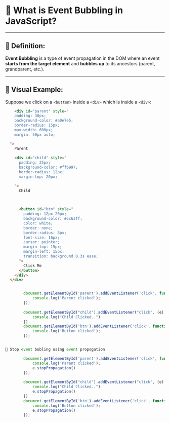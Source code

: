 # 🧠 What is Event Bubbling in JavaScript?

---

## 📖 Definition:

**Event Bubbling** is a type of event propagation in the DOM where an event **starts from the target element** and **bubbles up** to its ancestors (parent, grandparent, etc.).

---

## 🔄 Visual Example:

Suppose we click on a `<button>` inside a `<div>` which is inside a `<div>`:

```html
    <div id="parent" style="
    padding: 30px;
    background-color: #a0e7e5;
    border-radius: 15px;
    max-width: 600px;
    margin: 50px auto;

  ">
    Parent
  
    <div id="child" style="
      padding: 25px;
      background-color: #ffb997;
      border-radius: 12px;
      margin-top: 20px;

    ">
      Child
  

  
      <button id="btn" style="
        padding: 12px 20px;
        background-color: #6c63ff;
        color: white;
        border: none;
        border-radius: 8px;
        font-size: 16px;
        cursor: pointer;
        margin-top: 15px;
        margin-left: 15px;
        transition: background 0.3s ease;
      ">
        Click Me
      </button>
    </div>
  </div>

```


```js

        document.getElementById('parent').addEventListener('click', function (e) {
            console.log('Parent clicked');
        });
        
        document.getElementById("child").addEventListener("click", (e) => {
            console.log("Child Clicked..")
        })
        document.getElementById('btn').addEventListener('click', function (e) {
            console.log('Button clicked');
        });


🔄 Stop event bubling using event propogation

        document.getElementById('parent').addEventListener('click', function (e) {
            console.log('Parent clicked');
            e.stopPropagation()
        });
        
        document.getElementById("child").addEventListener("click", (e) => {
            console.log("Child Clicked..")
            e.stopPropagation()
        })
        document.getElementById('btn').addEventListener('click', function (e) {
            console.log('Button clicked');
            e.stopPropagation()
        });
```
